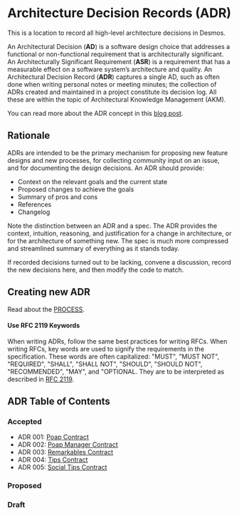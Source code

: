 # Architecture Decision Records (ADR)

This is a location to record all high-level architecture decisions in Desmos.

An Architectural Decision (**AD**) is a software design choice that addresses a functional or non-functional requirement that is architecturally significant.
An Architecturally Significant Requirement (**ASR**) is a requirement that has a measurable effect on a software system’s architecture and quality.
An Architectural Decision Record (**ADR**) captures a single AD, such as often done when writing personal notes or meeting minutes; the collection of ADRs created and maintained in a project constitute its decision log. All these are within the topic of Architectural Knowledge Management (AKM).

You can read more about the ADR concept in this [blog post](https://product.reverb.com/documenting-architecture-decisions-the-reverb-way-a3563bb24bd0#.78xhdix6t).

## Rationale

ADRs are intended to be the primary mechanism for proposing new feature designs and new processes, for collecting community input on an issue, and for documenting the design decisions.
An ADR should provide:

- Context on the relevant goals and the current state
- Proposed changes to achieve the goals
- Summary of pros and cons
- References
- Changelog

Note the distinction between an ADR and a spec. The ADR provides the context, intuition, reasoning, and
justification for a change in architecture, or for the architecture of something
new. The spec is much more compressed and streamlined summary of everything as
it stands today.

If recorded decisions turned out to be lacking, convene a discussion, record the new decisions here, and then modify the code to match.

## Creating new ADR

Read about the [PROCESS](./PROCESS.md).

#### Use RFC 2119 Keywords

When writing ADRs, follow the same best practices for writing RFCs. When writing RFCs, key words are used to signify the requirements in the specification. These words are often capitalized: "MUST", "MUST NOT", "REQUIRED", "SHALL", "SHALL NOT", "SHOULD", "SHOULD NOT", "RECOMMENDED", "MAY", and "OPTIONAL. They are to be interpreted as described in [RFC 2119](https://datatracker.ietf.org/doc/html/rfc2119).

## ADR Table of Contents

### Accepted

* ADR 001: [Poap Contract](https://github.com/desmos-labs/desmos-contracts/blob/master/docs/architecture/adr-001-poap-contract.md)
* ADR 002: [Poap Manager Contract](https://github.com/desmos-labs/desmos-contracts/blob/master/docs/architecture/adr-002-poap-manager-contract.md)
* ADR 003: [Remarkables Contract](https://github.com/desmos-labs/desmos-contracts/blob/master/docs/architecture/adr-003-remarkables-contract.md)
* ADR 004: [Tips Contract](https://github.com/desmos-labs/desmos-contracts/blob/master/docs/architecture/adr-004-tips-contract.md)
* ADR 005: [Social Tips Contract](https://github.com/desmos-labs/desmos-contracts/blob/master/docs/architecture/adr-005-social-tips-contract.md)

### Proposed

### Draft
